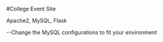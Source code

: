 #College Event Site

Apache2, MySQL, Flask

--Change the MySQL configurations to fit your environment
